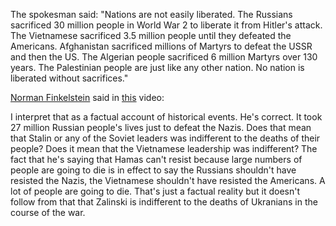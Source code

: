 The spokesman said: "Nations are not easily liberated. The Russians sacrificed 30 million people in World War 2 to liberate it from Hitler's attack. The Vietnamese sacrificed 3.5 million people until they defeated the Americans. Afghanistan sacrificed millions of Martyrs to defeat the USSR and then the US. The Algerian people sacrificed 6 million Martyrs over 130 years. The Palestinian people are just like any other nation. No nation is liberated without sacrifices."

[Norman Finkelstein](https://en.wikipedia.org/wiki/Norman_Finkelstein) said in [this](https://youtu.be/NeO9jGxnbbs?si=UJ6fJDlcfcvRnin1&t=1037) video:

I interpret that as a factual account of historical events. He's correct. It took 27 million Russian people's lives just to defeat the Nazis. Does that mean that Stalin or any of the Soviet leaders was indifferent to the deaths of their people? Does it mean that the Vietnamese leadership was indifferent? The fact that he's saying that Hamas can't resist because large numbers of people are going to die is in effect to say the Russians shouldn't have resisted the Nazis, the Vietnamese shouldn't have resisted the Americans. A lot of people are going to die. That's just a factual reality but it doesn't follow from that that Zalinski is indifferent to the deaths of Ukranians in the course of the war.
